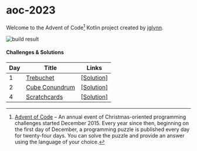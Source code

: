 # aoc-2023

Welcome to the Advent of Code[^aoc] Kotlin project created by [jglynn][github].

![build result](https://github.com/jglynn/aoc-2023/actions/workflows/gradle.yml/badge.svg)

#### Challenges & Solutions
| Day | Title                                   | Links                                                                                                |
|-----|-----------------------------------------|------------------------------------------------------------------------------------------------------|
| 1   | [Trebuchet](https://adventofcode.com/2023/day/1) | [\[Solution\]](https://github.com/jglynn/aoc-2023/blob/main/src/main/kotlin/org/jglynn/aoc/Day01.kt) |
| 2   | [Cube Conundrum](https://adventofcode.com/2023/day/2) | [\[Solution\]](https://github.com/jglynn/aoc-2023/blob/main/src/main/kotlin/org/jglynn/aoc/Day02.kt) |
| 4   | [Scratchcards](https://adventofcode.com/2023/day/4) | [\[Solution\]](https://github.com/jglynn/aoc-2023/blob/main/src/main/kotlin/org/jglynn/aoc/Day04.kt) |


[^aoc]:
    [Advent of Code][aoc] – An annual event of Christmas-oriented programming challenges started December 2015.
    Every year since then, beginning on the first day of December, a programming puzzle is published every day for twenty-four days.
    You can solve the puzzle and provide an answer using the language of your choice.

[aoc]: https://adventofcode.com
[docs]: https://kotlinlang.org/docs/home.html
[github]: https://github.com/jglynn
[issues]: https://github.com/kotlin-hands-on/advent-of-code-kotlin-template/issues
[kotlin]: https://kotlinlang.org
[slack]: https://surveys.jetbrains.com/s3/kotlin-slack-sign-up
[template]: https://github.com/kotlin-hands-on/advent-of-code-kotlin-template
